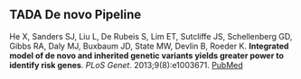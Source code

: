 ## TADA De novo Pipeline



He X, Sanders SJ, Liu L, De Rubeis S, Lim ET, Sutcliffe JS, Schellenberg GD, Gibbs RA, Daly MJ, Buxbaum JD, State MW, Devlin B, Roeder K. **Integrated model of de novo and inherited genetic variants yields greater power to identify risk genes**. *PLoS Genet*. 2013;9(8):e1003671. [PubMed](https://pubmed.ncbi.nlm.nih.gov/23966865/)
